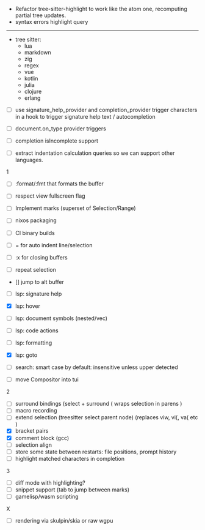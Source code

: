 - Refactor tree-sitter-highlight to work like the atom one, recomputing partial tree updates.
- syntax errors highlight query

------

- tree sitter:
  - lua
  - markdown
  - zig
  - regex
  - vue
  - kotlin
  - julia
  - clojure
  - erlang

- [ ] use signature_help_provider and completion_provider trigger characters in
    a hook to trigger signature help text / autocompletion
- [ ] document.on_type provider triggers
- [ ] completion isIncomplete support

- [ ] extract indentation calculation queries so we can support other languages.

1
- [ ] :format/:fmt that formats the buffer
- [ ] respect view fullscreen flag
- [ ] Implement marks (superset of Selection/Range)

- [ ] nixos packaging
- [ ] CI binary builds

- [ ] = for auto indent line/selection
- [ ]  :x for closing buffers

- [ ] repeat selection

- [] jump to alt buffer

- [ ] lsp: signature help
- [x] lsp: hover
- [ ] lsp: document symbols (nested/vec)
- [ ] lsp: code actions
- [ ] lsp: formatting
- [x] lsp: goto

- [ ] search: smart case by default: insensitive unless upper detected

- [ ] move Compositor into tui

2
- [ ] surround bindings (select + surround ( wraps selection in parens )
- [ ] macro recording
- [ ] extend selection (treesitter select parent node) (replaces viw, vi(, va( etc )
- [x] bracket pairs
- [x] comment block (gcc)
- [ ] selection align
- [ ] store some state between restarts: file positions, prompt history
- [ ] highlight matched characters in completion

3
- [ ] diff mode with highlighting?
- [ ] snippet support (tab to jump between marks)
- [ ] gamelisp/wasm scripting

X
- [ ] rendering via skulpin/skia or raw wgpu
